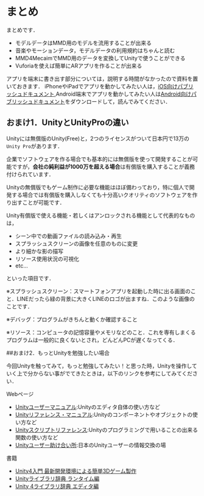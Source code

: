 # まとめ

まとめです．

* モデルデータはMMD用のモデルを流用することが出来る
* 音楽やモーションデータ，モデルデータの利用規約はちゃんと読む
* MMD4MecaimでMMD用のデータを変換してUnityで使うことができる
* Vuforiaを使えば簡単にARアプリを作ることが出来る

アプリを端末に書き出す部分については，説明する時間がなかったので資料を置いておきます．
iPhoneやiPadでアプリを動かしてみたい人は，[iOS向けパブリッシュドキュメント](https://onedrive.live.com/redir?resid=7ACA20D611380471!2018&authkey=!AIh7aYRhckyXDpY&ithint=file%2cpdf),Android端末でアプリを動かしてみたい人は[Android向けパブリッシュドキュメント](https://onedrive.live.com/redir?resid=7ACA20D611380471!2017&authkey=!AKlxtqKl7mRfnVg&ithint=file%2cpdf)をダウンロードして，読んでみてください．


## おまけ1．UnityとUnityProの違い

Unityには無償版のUnity(Free)と，2つのライセンスがついて日本円で13万の`Unity Pro`があります．

企業でソフトウェアを作る場合でも基本的には無償版を使って開発することが可能ですが，**会社の純利益が1000万を超える場合**は有償版を購入することが義務付けられています．


Unityの無償版でもゲーム制作に必要な機能はほぼ備わっており，特に個人で開発する場合では有償版を購入しなくても十分高いクオリティのソフトウェアを作り出すことが可能です．

Unity有償版で使える機能・若しくはアンロックされる機能として代表的なものは，

* シーン中での動画ファイルの読み込み・再生
* スプラッシュスクリーンの画像を任意のものに変更
* より細かな影の描写
* リソース使用状況の可視化
* etc...

といった項目です．

※スプラッシュスクリーン：スマートフォンアプリを起動した時に出る画面のこと．LINEだったら緑の背景に大きくLINEのロゴが出ますね．このような画像のことです．

※デバッグ：プログラムがきちんと動くか確認すること

※リソース：コンピュータの記憶容量やメモリなどのこと．これを専有しまくるプログラムは一般的に良くないとされ，どんどんPCが遅くなってくる．

##おまけ2．もっとUnityを勉強したい場合

今回Unityを触ってみて，もっと勉強してみたい！と思った時，Unityを操作していく上で分からない事がでてきたときは，以下のリンクを参考にしてみてください．

Webページ
* [Unityユーザーマニュアル](http://docs-jp.unity3d.com/Documentation/Manual/):Unityのエディタ自体の使い方など
* [Unityリファレンス・マニュアル](http://docs-jp.unity3d.com/Documentation/Components/index.html):Unityのコンポーネントやオブジェクトの使い方など
* [Unityスクリプトリファレンス](http://docs-jp.unity3d.com/Documentation/ScriptReference/index.html):Unityのプログラミングで用いることの出来る関数の使い方など
* [Unityユーザー助け合い所](https://www.facebook.com/groups/unityuserj/):日本のUnityユーザーの情報交換の場

書籍
* [Unity4入門 最新開発環境による簡単3Dゲーム製作](http://www.amazon.co.jp/Unity4%E5%85%A5%E9%96%80-%E6%9C%80%E6%96%B0%E9%96%8B%E7%99%BA%E7%92%B0%E5%A2%83%E3%81%AB%E3%82%88%E3%82%8B%E7%B0%A1%E5%8D%983D%E3%82%B2%E3%83%BC%E3%83%A0%E8%A3%BD%E4%BD%9C-%E6%B5%85%E9%87%8E-%E7%A5%90%E4%B8%80/dp/479737490X/ref=sr_1_3?s=books&ie=UTF8&qid=1413004919&sr=1-3&keywords=Unity)
* [Unityライブラリ辞典 ランタイム編](http://www.amazon.co.jp/Unity%E3%83%A9%E3%82%A4%E3%83%96%E3%83%A9%E3%83%AA%E8%BE%9E%E5%85%B8-%E3%83%A9%E3%83%B3%E3%82%BF%E3%82%A4%E3%83%A0%E7%B7%A8-%E5%AE%89%E8%97%A4-%E5%9C%AD%E5%90%BE/dp/4877832858/ref=sr_1_17?s=books&ie=UTF8&qid=1413004919&sr=1-17&keywords=Unity)
* [Unity 4ライブラリ辞典 エディタ編](http://www.amazon.co.jp/Unity-4%E3%83%A9%E3%82%A4%E3%83%96%E3%83%A9%E3%83%AA%E8%BE%9E%E5%85%B8-%E3%82%A8%E3%83%87%E3%82%A3%E3%82%BF%E7%B7%A8-%E5%AE%89%E8%97%A4-%E5%9C%AD%E5%90%BE/dp/4877832866/ref=sr_1_20?s=books&ie=UTF8&qid=1413004919&sr=1-20&keywords=Unity)
